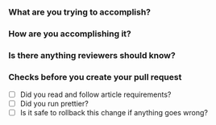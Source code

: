 ### What are you trying to accomplish?

### How are you accomplishing it?

### Is there anything reviewers should know?

### Checks before you create your pull request

- [ ] Did you read and follow article requirements?
- [ ] Did you run prettier?
- [ ] Is it safe to rollback this change if anything goes wrong?
